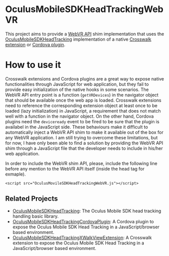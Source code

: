 # OculusMobileSDKHeadTrackingWebVR

This project aims to provide a [WebVR API](https://developer.mozilla.org/en-US/docs/Web/API/WebVR_API) shim implementation that uses the [OculusMobileSDKHeadTracking](https://github.com/judax/OculusMobileSDKHeadTracking) implementation of a native [Crosswalk extension](https://github.com/judax/OculusMobileSDKHeadTrackingXWalkViewExtension) or [Cordova plugin](https://github.com/judax/cordova-plugin-oculusmobilesdkheadtracking.git). 

# How to use it

Crosswalk extensions and Cordova plugins are a great way to expose native functionalities through JavaScript for web application, but they fail to provide easy initialization of the native hooks in some scenarios. The WebVR API entry point is a function (`getVRDevices`) in the navigator object that should be available once the web app is loaded. Crosswalk extensions need to reference the corresponding extension object at least once to be loaded (lazy initialization) in JavaScript, a requirement that does not match well with a function in the navigator object. On the other hand, Cordova plugins need the `deviceready` event to be fired to be sure that the plugin is availabel in the JavaScript side. These behaviours make it difficult to automatically inject a WebVR API shim to make it available out of the box for any WebVR application. I am still trying to overcome these limitations, but for now, I have only been able to find a solution by providing the WebVR API shim through a JavaScript file that the developer needs to include in his/her web application. 

In order to include the WebVR shim API, please, include the following line before any mention to the WebVR API itself (inside the head tag for exmaple).

```
<script src="OculusMovileSDKHeadTrackingWebVR.js"></script>
```

## Related Projects

* [OculusMobileSDKHeadTracking](https://github.com/judax/OculusMobileSDKHeadTracking): The Oculus Mobile SDK head tracking handling basic library.
* [OculusMobileSDKHeadTrackingCordovaPlugin](https://github.com/judax/cordova-plugin-oculusmobilesdkheadtracking.git): A Cordova plugin to expose the Oculus Mobile SDK Head Tracking in a JavaScript/browser based environment.
* [OculusMobileSDKHeadTrackingXWalkViewExtension](https://github.com/judax/OculusMobileSDKHeadTrackingXWalkViewExtension): A Crosswalk extension to expose the Oculus Mobile SDK Head Tracking in a JavaScript/browser based environment. 

